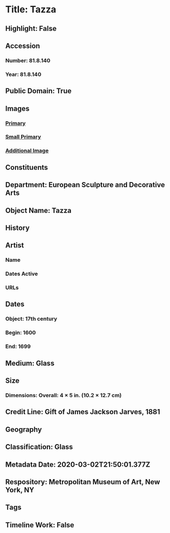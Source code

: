 # Title: Tazza
## Highlight: False
## Accession
### Number: 81.8.140
### Year: 81.8.140
## Public Domain: True
## Images
### [Primary](https://images.metmuseum.org/CRDImages/es/original/119057.jpg)
### [Small Primary](https://images.metmuseum.org/CRDImages/es/web-large/119057.jpg)
### [Additional Image](https://images.metmuseum.org/CRDImages/es/original/7335.jpg)
## Constituents
## Department: European Sculpture and Decorative Arts
## Object Name: Tazza
## History
## Artist
### Name
### Dates Active
### URLs
## Dates
### Object: 17th century
### Begin: 1600
### End: 1699
## Medium: Glass
## Size
### Dimensions: Overall: 4 × 5 in. (10.2 × 12.7 cm)
## Credit Line: Gift of James Jackson Jarves, 1881
## Geography
## Classification: Glass
## Metadata Date: 2020-03-02T21:50:01.377Z
## Respository: Metropolitan Museum of Art, New York, NY
## Tags
## Timeline Work: False